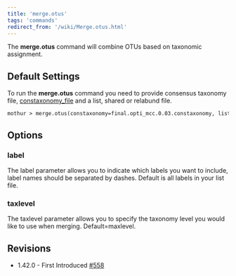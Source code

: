 ```yaml
---
title: 'merge.otus'
tags: 'commands'
redirect_from: '/wiki/Merge.otus.html'
---
```

The **merge.otus** command will combine OTUs based
on taxonomic assignment.

## Default Settings

To run the **merge.otus** command you need to provide consensus taxonomy
file, [constaxonomy_file](/wiki/Constaxonomy_file) and a list, shared or
relabund file.

    mothur > merge.otus(constaxonomy=final.opti_mcc.0.03.constaxonomy, list=final.opti_mcc.list)

## Options

### label

The label parameter allows you to indicate which labels you want to
include, label names should be separated by dashes. Default is all
labels in your list file.

### taxlevel

The taxlevel parameter allows you to specify the taxonomy level you
would like to use when merging. Default=maxlevel.

## Revisions

-   1.42.0 - First Introduced
    [\#558](https://github.com/mothur/mothur/issues/558)


